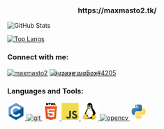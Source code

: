 <h3 align="center">https://maxmasto2.tk/</h3>



![GitHub Stats](https://github-readme-stats.vercel.app/api?username=max652535&theme=dark)


[![Top Langs](https://github-readme-stats.vercel.app/api/top-langs/?username=max652535&langs_count=8)](https://github.com/anuraghazra/github-readme-stats)


<h3 align="left">Connect with me:</h3>
<p align="left">
<a href="https://dev.to/maxmasto2" target="blank"><img align="center" src="https://raw.githubusercontent.com/rahuldkjain/github-profile-readme-generator/master/src/images/icons/Social/devto.svg" alt="maxmasto2" height="30" width="40" /></a>
<a href="https://discord.gg/̷ı̷̷̣ɥ̷ɔ̷ǝ̷ʞ̷ɐ̷ ̷o̷ɹ̷o̷ƃ̷o̷ʞ̷#4205" target="blank"><img align="center" src="https://raw.githubusercontent.com/rahuldkjain/github-profile-readme-generator/master/src/images/icons/Social/discord.svg" alt="̷ı̷̷̣ɥ̷ɔ̷ǝ̷ʞ̷ɐ̷ ̷o̷ɹ̷o̷ƃ̷o̷ʞ̷#4205" height="30" width="40" /></a>
</p>

<h3 align="left">Languages and Tools:</h3>
<p align="left"> <a href="https://www.cprogramming.com/" target="_blank" rel="noreferrer"> <img src="https://raw.githubusercontent.com/devicons/devicon/master/icons/c/c-original.svg" alt="c" width="40" height="40"/> </a> <a href="https://git-scm.com/" target="_blank" rel="noreferrer"> <img src="https://www.vectorlogo.zone/logos/git-scm/git-scm-icon.svg" alt="git" width="40" height="40"/> </a> <a href="https://www.w3.org/html/" target="_blank" rel="noreferrer"> <img src="https://raw.githubusercontent.com/devicons/devicon/master/icons/html5/html5-original-wordmark.svg" alt="html5" width="40" height="40"/> </a> <a href="https://developer.mozilla.org/en-US/docs/Web/JavaScript" target="_blank" rel="noreferrer"> <img src="https://raw.githubusercontent.com/devicons/devicon/master/icons/javascript/javascript-original.svg" alt="javascript" width="40" height="40"/> </a> <a href="https://www.linux.org/" target="_blank" rel="noreferrer"> <img src="https://raw.githubusercontent.com/devicons/devicon/master/icons/linux/linux-original.svg" alt="linux" width="40" height="40"/> </a> <a href="https://opencv.org/" target="_blank" rel="noreferrer"> <img src="https://www.vectorlogo.zone/logos/opencv/opencv-icon.svg" alt="opencv" width="40" height="40"/> </a> <a href="https://www.python.org" target="_blank" rel="noreferrer"> <img src="https://raw.githubusercontent.com/devicons/devicon/master/icons/python/python-original.svg" alt="python" width="40" height="40"/> </a> </p>
